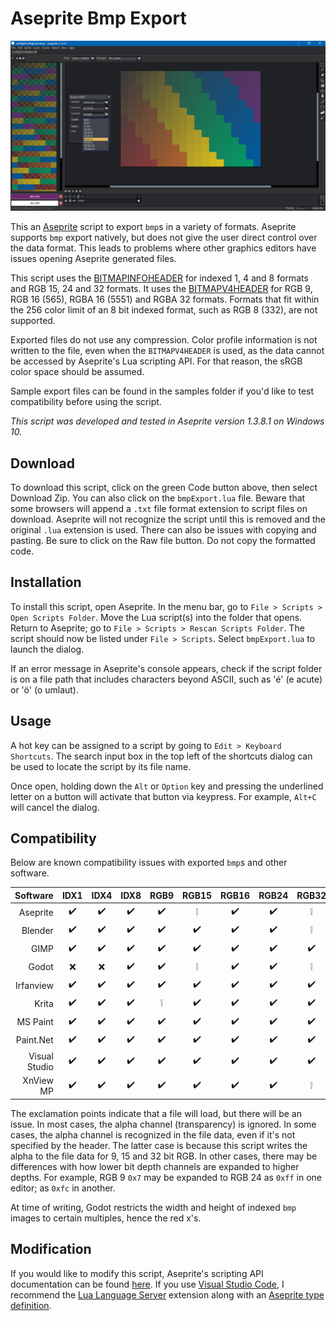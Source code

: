 # Aseprite Bmp Export

![Screen Capture](screenCap.png)

This an [Aseprite](https://www.aseprite.org/) script to export `bmp`s in a variety of formats. Aseprite supports `bmp` export natively, but does not give the user direct control over the data format. This leads to problems where other graphics editors have issues opening Aseprite generated files.

This script uses the [BITMAPINFOHEADER](https://learn.microsoft.com/en-us/windows/win32/api/wingdi/ns-wingdi-bitmapinfoheader) for indexed 1, 4 and 8 formats and RGB 15, 24 and 32 formats. It uses the [BITMAPV4HEADER](https://learn.microsoft.com/en-us/windows/win32/api/wingdi/ns-wingdi-bitmapv4header) for RGB 9, RGB 16 (565), RGBA 16 (5551) and RGBA 32 formats. Formats that fit within the 256 color limit of an 8 bit indexed format, such as RGB 8 (332), are not supported.

Exported files do not use any compression. Color profile information is not written to the file, even when the `BITMAPV4HEADER` is used, as the data cannot be accessed by Aseprite's Lua scripting API. For that reason, the sRGB color space should be assumed.

Sample export files can be found in the samples folder if you'd like to test compatibility before using the script.

*This script was developed and tested in Aseprite version 1.3.8.1 on Windows 10.*

## Download

To download this script, click on the green Code button above, then select Download Zip. You can also click on the `bmpExport.lua` file. Beware that some browsers will append a `.txt` file format extension to script files on download. Aseprite will not recognize the script until this is removed and the original `.lua` extension is used. There can also be issues with copying and pasting. Be sure to click on the Raw file button. Do not copy the formatted code.

## Installation

To install this script, open Aseprite. In the menu bar, go to `File > Scripts > Open Scripts Folder`. Move the Lua script(s) into the folder that opens. Return to Aseprite; go to `File > Scripts > Rescan Scripts Folder`. The script should now be listed under `File > Scripts`. Select `bmpExport.lua` to launch the dialog.

If an error message in Aseprite's console appears, check if the script folder is on a file path that includes characters beyond ASCII, such as 'é' (e acute) or 'ö' (o umlaut).

## Usage

A hot key can be assigned to a script by going to `Edit > Keyboard Shortcuts`. The search input box in the top left of the shortcuts dialog can be used to locate the script by its file name.

Once open, holding down the `Alt` or `Option` key and pressing the underlined letter on a button will activate that button via keypress. For example, `Alt+C` will cancel the dialog.

## Compatibility

Below are known compatibility issues with exported `bmp`s and other software.

|Software|IDX1|IDX4|IDX8|RGB9|RGB15|RGB16|RGB24|RGB32|RGBA16|RGBA32|
|-------:|:--:|:--:|:--:|:--:|:---:|:---:|:---:|:---:|:----:|:----:|
|Aseprite|✔️|✔️|✔️|✔️|❕|✔️|✔️|❕|✔️|✔️|
|Blender|✔️|✔️|✔️|✔️|✔️|✔️|✔️|❕|❕|✔️|
|GIMP|✔️|✔️|✔️|✔️|✔️|✔️|✔️|✔️|✔️|✔️|
|Godot|❌|❌|✔️|✔️|❕|✔️|✔️|❕|✔️|✔️|
|Irfanview|✔️|✔️|✔️|✔️|✔️|✔️|✔️|✔️|❕|❕|
|Krita|✔️|✔️|✔️|❕|✔️|✔️|✔️|✔️|❕|✔️|
|MS Paint|✔️|✔️|✔️|✔️|✔️|✔️|✔️|✔️|❕|✔️|
|Paint.Net|✔️|✔️|✔️|✔️|✔️|✔️|✔️|✔️|❕|✔️|
|Visual Studio|✔️|✔️|✔️|✔️|✔️|✔️|✔️|✔️|❕|✔️|
|XnView MP|✔️|✔️|✔️|✔️|✔️|✔️|✔️|❕|❕|✔️|

The exclamation points indicate that a file will load, but there will be an issue. In most cases, the alpha channel (transparency) is ignored. In some cases, the alpha channel is recognized in the file data, even if it's not specified by the header. The latter case is because this script writes the alpha to the file data for 9, 15 and 32 bit RGB. In other cases, there may be differences with how lower bit depth channels are expanded to higher depths. For example, RGB 9 `0x7` may be expanded to RGB 24 as `0xff` in one editor; as `0xfc` in another.

At time of writing, Godot restricts the width and height of indexed `bmp` images to certain multiples, hence the red x's.

## Modification

If you would like to modify this script, Aseprite's scripting API documentation can be found [here](https://aseprite.org/api/). If you use [Visual Studio Code](https://code.visualstudio.com/), I recommend the [Lua Language Server](https://github.com/LuaLS/lua-language-server) extension along with an [Aseprite type definition](https://github.com/behreajj/aseprite-type-definition).